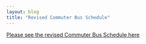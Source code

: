 ```yaml
---
layout: blog
title: "Revised Commuter Bus Schedule"
---
```


[Please see the revised Commuter Bus Schedule here](/resident-info/transportation/downtowner-commuter-bus/)
